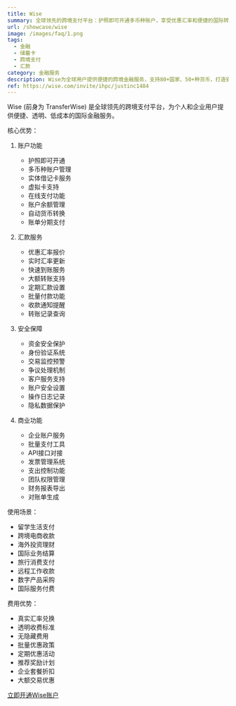 ```yaml
---
title: Wise
summary: 全球领先的跨境支付平台：护照即可开通多币种账户，享受优惠汇率和便捷的国际转账服务
url: /showcase/wise
image: /images/faq/1.png
tags:
  - 金融
  - 储蓄卡
  - 跨境支付
  - 汇款
category: 金融服务
description: Wise为全球用户提供便捷的跨境金融服务，支持80+国家、50+种货币，打造安全高效的国际支付体验。
ref: https://wise.com/invite/ihpc/justinc1484
---
```


Wise (前身为 TransferWise) 是全球领先的跨境支付平台，为个人和企业用户提供便捷、透明、低成本的国际金融服务。

核心优势：

1. 账户功能
   - 护照即可开通
   - 多币种账户管理
   - 实体借记卡服务
   - 虚拟卡支持
   - 在线支付功能
   - 账户余额管理
   - 自动货币转换
   - 账单分期支付

2. 汇款服务
   - 优惠汇率报价
   - 实时汇率更新
   - 快速到账服务
   - 大额转账支持
   - 定期汇款设置
   - 批量付款功能
   - 收款通知提醒
   - 转账记录查询

3. 安全保障
   - 资金安全保护
   - 身份验证系统
   - 交易监控预警
   - 争议处理机制
   - 客户服务支持
   - 账户安全设置
   - 操作日志记录
   - 隐私数据保护

4. 商业功能
   - 企业账户服务
   - 批量支付工具
   - API接口对接
   - 发票管理系统
   - 支出控制功能
   - 团队权限管理
   - 财务报表导出
   - 对账单生成

使用场景：
- 留学生活支付
- 跨境电商收款
- 海外投资理财
- 国际业务结算
- 旅行消费支付
- 远程工作收款
- 数字产品采购
- 国际服务付费

费用优势：
- 真实汇率兑换
- 透明收费标准
- 无隐藏费用
- 批量优惠政策
- 定期优惠活动
- 推荐奖励计划
- 企业套餐折扣
- 大额交易优惠

[立即开通Wise账户](https://wise.com/invite/ihpc/justinc1484)
